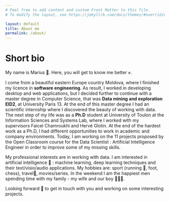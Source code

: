 ```yaml
---
# Feel free to add content and custom Front Matter to this file.
# To modify the layout, see https://jekyllrb.com/docs/themes/#overriding-theme-defaults

layout: default
title: About me
permalink: /about/
---
```

# Short bio

My name is Marius 🤝. Here, you will get to know me better ✊.

I come from a beautiful eastern Europe country Moldova, where I finished my licence in **software engineering**. As result, I worked in developing desktop and web applications, but I decided further to continue with a master degree in Computer Science, that was **Data mining and exploration EID2**, at University Paris 13. At the end of this master degree I had an scientific internship where I discovered the beauty of working with data. The next step of my life was as a **Ph.D** student at University of Toulon at the Information Sciences and Systems Lab, where I worked with my supervisors Faicel Chamroukhi and Hervé Glotin. At the end of the hardest work as a Ph.D, I had different opportunities to work in academic and company environments. Today, I am working on the 11 projects proposed by the Open Classroom course for the Data Scientist : Artificial Intelligence Engineer in order to improve some of my missing skills.

My professional interests are in working with data. I am interested in artificial intelligence 🧠 : machine learning, deep learning techniques and their text/visio/audio applications. My hobbies are: sport (running 🏃️, foot, chess), travel🧳, movies/series. In the weekend I am the happiest men spending time with my family - my wife and our boy 👨‍👩‍👦.

Looking forward 👀 to get in touch with you and working on some interesting projects.

